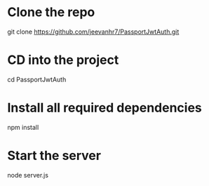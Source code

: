 # Clone the repo
git clone https://github.com/jeevanhr7/PassportJwtAuth.git

# CD into the project
cd PassportJwtAuth

# Install all required dependencies
npm install

# Start the server
node server.js